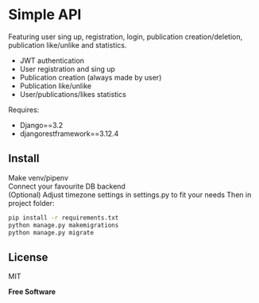 # Simple API

Featuring user sing up, registration, login, publication creation/deletion, publication like/unlike and statistics.

- JWT authentication
- User registration and sing up
- Publication creation (always made by user)
- Publication like/unlike
- User/publications/likes statistics

Requires:
- Django==3.2
- djangorestframework==3.12.4

## Install
Make venv/pipenv<br/>
Connect your favourite DB backend<br/>
(Optional) Adjust timezone settings in settings.py to fit your needs
Then in project folder:
```sh
pip install -r requirements.txt
python manage.py makemigrations
python manage.py migrate
```

## License

MIT

**Free Software**
